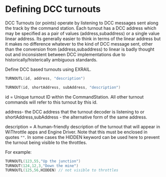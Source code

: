 # Defining DCC turnouts

DCC Turnouts (or points) operate by listening to DCC messages sent along the track by the command station.
Each turnout has a DCC address which may be specified as a pair of values (address,subaddress) or a single value linear address. Its generally easier to think in terms of the linear address but it makes no difference whatever to the kind of DCC message sent, other than the conversion from (address,subaddress) to linear is badly thought out and inconsistent between DCC implementations due to historically/histerically ambiguous standards.

Define DCC based turnouts using EXRAIL.

```cpp
TURNOUTL(id, address, "description")

TURNOUT(id, shortAddress, subAddress, "description")
```

id = Unique turnout ID within the CommandStation. All other turnout commands will refer to this turnout by this id.

address- the DCC address that the turnout decoder is listening to
  or
shortAddress,subAddress - the alternative form of the same address.
  
description = A human-friendly description of the turnout that will appear in WiThrottle apps and Engine Driver. Note that this must be enclosed in quotes `""`. In some cases the HIDDEN keyword can be used here to prevent the turnout being visible to the throttles.

For example:

```cpp
TURNOUTL(123,55,"Up the junction")
TURNOUT(124,12,3,"Down the mine")
TURNOUTL(125,56,HIDDEN) // not visible to throttles
```
